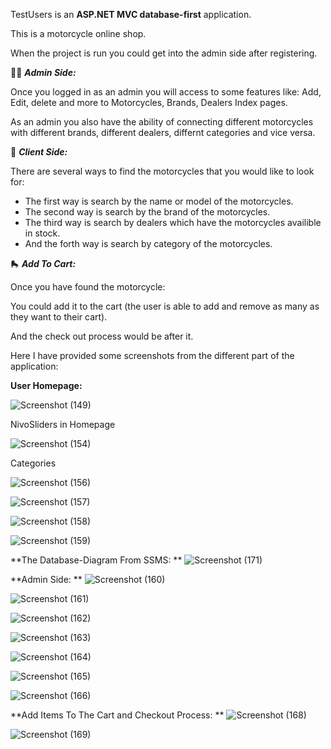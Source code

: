 TestUsers is an **ASP.NET MVC database-first** application.


This is a motorcycle online shop.


When the project is run you could get into the admin side after registering.

:office_worker: ***Admin Side:*** 

Once you logged in as an admin you will access to some features like:
Add, Edit, delete and more to Motorcycles, Brands, Dealers Index pages.

As an admin you also have the ability of connecting different motorcycles with different brands, different dealers, differnt categories and vice versa.


:frowning_person: ***Client Side:***

There are several ways to find the motorcycles that you would like to look for:

* The first way is search by the name or model of the motorcycles.
* The second way is search by the brand of the motorcycles.
* The third way is search by dealers which have the motorcycles availible in stock.
* And the forth way is search by category of the motorcycles.


:roller_skate: ***Add To Cart:***

Once you have found the motorcycle:

You could add it to the cart (the user is able to add and remove as many as they want to their cart).

And the check out process would be after it.

Here I have provided some screenshots from the different part of the application:


**User Homepage:**

![Screenshot (149)](https://user-images.githubusercontent.com/71192720/154727607-79b7cebd-10b8-4608-a0f0-fa6ce836adac.png)

NivoSliders in Homepage

![Screenshot (154)](https://user-images.githubusercontent.com/71192720/154727839-fc9a00a5-faa2-4b5a-a142-299a970f4c06.png)

Categories

![Screenshot (156)](https://user-images.githubusercontent.com/71192720/154727901-192c2ecd-63ea-445e-b645-6e5112928794.png)

![Screenshot (157)](https://user-images.githubusercontent.com/71192720/154727911-a1f31325-4d52-41f4-b904-cdb8c56fa67d.png)

![Screenshot (158)](https://user-images.githubusercontent.com/71192720/154727927-27ea9b4c-1fe6-415f-aeb5-36e10be78b66.png)

![Screenshot (159)](https://user-images.githubusercontent.com/71192720/154727937-57d03d19-f7ab-4c4d-8e2c-29c421e4dbe7.png)

**The Database-Diagram From SSMS:
**
![Screenshot (171)](https://user-images.githubusercontent.com/71192720/154728087-6c1cd329-c749-4fb7-bdca-3951667b85b5.png)


**Admin Side:
**
![Screenshot (160)](https://user-images.githubusercontent.com/71192720/154728152-2ef11371-0061-4ca2-a758-532277d00774.png)

![Screenshot (161)](https://user-images.githubusercontent.com/71192720/154728160-2c295e86-6d06-45a6-abdf-92886e08d68a.png)

![Screenshot (162)](https://user-images.githubusercontent.com/71192720/154728170-981420bd-287f-43bf-91c4-40e4d2dc0226.png)

![Screenshot (163)](https://user-images.githubusercontent.com/71192720/154728180-d28511b4-2c70-486e-974f-52a8a0761e17.png)

![Screenshot (164)](https://user-images.githubusercontent.com/71192720/154728186-f90de6ce-d045-4bed-a6d4-cc6bf24d4653.png)

![Screenshot (165)](https://user-images.githubusercontent.com/71192720/154728190-3a4eeedc-5caf-4a44-8e35-311c648b630b.png)

![Screenshot (166)](https://user-images.githubusercontent.com/71192720/154728212-fba70ee6-9deb-486a-988c-8a25460fe42a.png)

**Add Items To The Cart and Checkout Process:
**
![Screenshot (168)](https://user-images.githubusercontent.com/71192720/154728330-88d325ea-daa3-476c-91ef-3cb8e3544331.png)

![Screenshot (169)](https://user-images.githubusercontent.com/71192720/154728337-9cf00bda-738c-4aa5-a8d3-1424c44f77e1.png)

